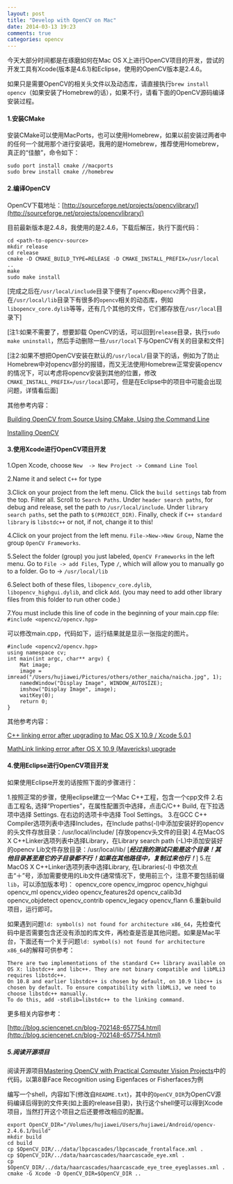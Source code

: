 ```yaml
---
layout: post
title: "Develop with OpenCV on Mac"
date: 2014-03-13 19:23
comments: true
categories: opencv
---
```


今天大部分时间都是在琢磨如何在Mac OS X上进行OpenCV项目的开发，尝试的开发工具有Xcode(版本是4.6.1)和Eclipse，使用的OpenCV版本是2.4.6。

如果只是需要OpenCV的相关头文件以及动态库，请直接执行`brew install opencv`（如果安装了Homebrew的话），如果不行，请看下面的OpenCV源码编译安装过程。

#### 1.安装CMake

安装CMake可以使用MacPorts，也可以使用Homebrew，如果以前安装过两者中的任何一个就用那个进行安装吧，我用的是Homebrew，推荐使用Homebrew，真正的“佳酿”，命令如下：

```
sudo port install cmake //macports
sudo brew install cmake //homebrew
```

#### 2.编译OpenCV

OpenCV下载地址：[http://sourceforge.net/projects/opencvlibrary/](http://sourceforge.net/projects/opencvlibrary/)

目前最新版本是2.4.8，我使用的是2.4.6，下载后解压，执行下面代码：

```
cd <path-to-opencv-source>
mkdir release
cd release
cmake -D CMAKE_BUILD_TYPE=RELEASE -D CMAKE_INSTALL_PREFIX=/usr/local .. 
make
sudo make install
```
[完成之后在`/usr/local/include`目录下便有了`opencv`和`opencv2`两个目录，在`/usr/local/lib`目录下有很多的`opencv`相关的动态库，例如`libopencv_core.dylib`等等，还有几个其他的文件，它们都存放在`/usr/local`目录下]

[注1:如果不需要了，想要卸载 OpenCV的话，可以回到`release`目录，执行`sudo make uninstall`，然后手动删除一些`/usr/local`下与OpenCV有关的目录和文件]

[注2:如果不想把OpenCV安装在默认的`/usr/local/`目录下的话，例如为了防止Homebrew中对opencv部分的报错，而又无法使用Homebrew正常安装opencv的情况下，可以考虑将opencv安装到其他的位置，修改`CMAKE_INSTALL_PREFIX=/usr/local`即可，但是在Eclipse中的项目中可能会出现问题，详情看后面]

其他参考内容：

[Building OpenCV from Source Using CMake, Using the Command Line](http://docs.opencv.org/trunk/doc/tutorials/introduction/linux_install/linux_install.html#linux-installation)

[Installing OpenCV](https://sites.google.com/site/learningopencv1/installing-opencv)

#### 3.使用Xcode进行OpenCV项目开发


1.Open Xcode, choose `New  -> New Project -> Command Line Tool`

2.Name it and select `C++` for type

3.Click on your project from the left menu. Click the `build settings` tab from the top. Filter all. Scroll to `Search Paths`. Under `header search paths`, for debug and release, set the path to `/usr/local/include`. Under `library search paths`, set the path to `$(PROJECT_DIR)`. Finally, check if `C++ standard library` is `libstdc++` or not, if not, change it to this!

4.Click on your project from the left menu. `File->New->New Group`, Name the group `OpenCV Frameworks`. 

5.Select the folder (group) you just labeled, `OpenCV Frameworks` in the left menu. Go to `File -> add Files`, Type `/`, which will allow you to manually go to a folder. Go to -> `/usr/local/lib`

6.Select both of these files, `libopencv_core.dylib`, `libopencv_highgui.dylib`, and click `Add`. (you may need to add other library files from this folder to run other code.)

7.You must include this line of code in the beginning of your main.cpp file:
`#include <opencv2/opencv.hpp>`

可以修改main.cpp，代码如下，运行结果就是显示一张指定的图片。

```
#include <opencv2/opencv.hpp>
using namespace cv;
int main(int argc, char** argv) {
	Mat image;
	image = imread("/Users/hujiawei/Pictures/others/other_naicha/naicha.jpg", 1);
    namedWindow("Display Image", WINDOW_AUTOSIZE);
	imshow("Display Image", image);
	waitKey(0);
	return 0;
}
```

其他参考内容：   

[C++ linking error after upgrading to Mac OS X 10.9 / Xcode 5.0.1](http://stackoverflow.com/questions/19637164/c-linking-error-after-upgrading-to-mac-os-x-10-9-xcode-5-0-1)

[MathLink linking error after OS X 10.9 (Mavericks) upgrade](http://mathematica.stackexchange.com/questions/34692/mathlink-linking-error-after-os-x-10-9-mavericks-upgrade)

#### 4.使用Eclipse进行OpenCV项目开发

如果使用Eclipse开发的话按照下面的步骤进行：

1.按照正常的步骤，使用eclipse建立一个Mac C++工程，包含一个cpp文件
2.右击工程名, 选择“Properties”，在属性配置页中选择，点击C/C++ Build, 在下拉选项中选择 Settings. 在右边的选项卡中选择 Tool Settings。
3.在GCC C++ Compiler选项列表中选择Includes，在Include paths(-l)中添加安装好的opencv的头文件存放目录：/usr/local/include/ [存放opencv头文件的目录]
4.在MacOS X C++Linker选项列表中选择Library，在Library search path (-L)中添加安装好的opencv Lib文件存放目录：/usr/local/lib/ [***经过我的测试只能是这个目录！其他目录甚至是它的子目录都不行！如果在其他路径中，复制过来也行！***]
5.在MacOS X C++Linker选项列表中选择Library, 在Libraries(-l) 中依次点击“＋”号，添加需要使用的Lib文件(通常情况下，使用前三个，注意不要包括前缀`lib`，可以添加版本号)：
opencv_core opencv_imgproc opencv_highgui opencv_ml opencv_video opencv_features2d opencv_calib3d opencv_objdetect opencv_contrib opencv_legacy opencv_flann
6.重新build项目，运行即可。


如果遇到问题`ld: symbol(s) not found for architecture x86_64`，先检查代码中是否需要包含还没有添加的库文件，再检查是否是其他问题。如果是Mac平台，下面还有一个关于问题`ld: symbol(s) not found for architecture x86_64`的解释可供参考：

```
There are two implementations of the standard C++ library available on OS X: libstdc++ and libc++. They are not binary compatible and libMLi3 requires libstdc++.
On 10.8 and earlier libstdc++ is chosen by default, on 10.9 libc++ is chosen by default. To ensure compatibility with libMLi3, we need to choose libstdc++ manually.
To do this, add -stdlib=libstdc++ to the linking command.
```

更多相关内容参考：

[http://blog.sciencenet.cn/blog-702148-657754.html](http://blog.sciencenet.cn/blog-702148-657754.html)

##### 5.阅读开源项目

阅读开源项目[Mastering OpenCV with Practical Computer Vision Projects](https://github.com/MasteringOpenCV/code)中的代码，以第8章Face Recognition using Eigenfaces or Fisherfaces为例

编写一个shell，内容如下(修改自`README.txt`)，其中的`OpenCV_DIR`为OpenCV源码编译后得到的文件夹(如上面的release目录)，执行这个shell便可以得到Xcode项目，当然打开这个项目之后还要修改相应的配置。

```
export OpenCV_DIR="/Volumes/hujiawei/Users/hujiawei/Android/opencv-2.4.6.1/build"
mkdir build
cd build
cp $OpenCV_DIR/../data/lbpcascades/lbpcascade_frontalface.xml .
cp $OpenCV_DIR/../data/haarcascades/haarcascade_eye.xml .
cp $OpenCV_DIR/../data/haarcascades/haarcascade_eye_tree_eyeglasses.xml .
cmake -G Xcode -D OpenCV_DIR=$OpenCV_DIR ..
```
